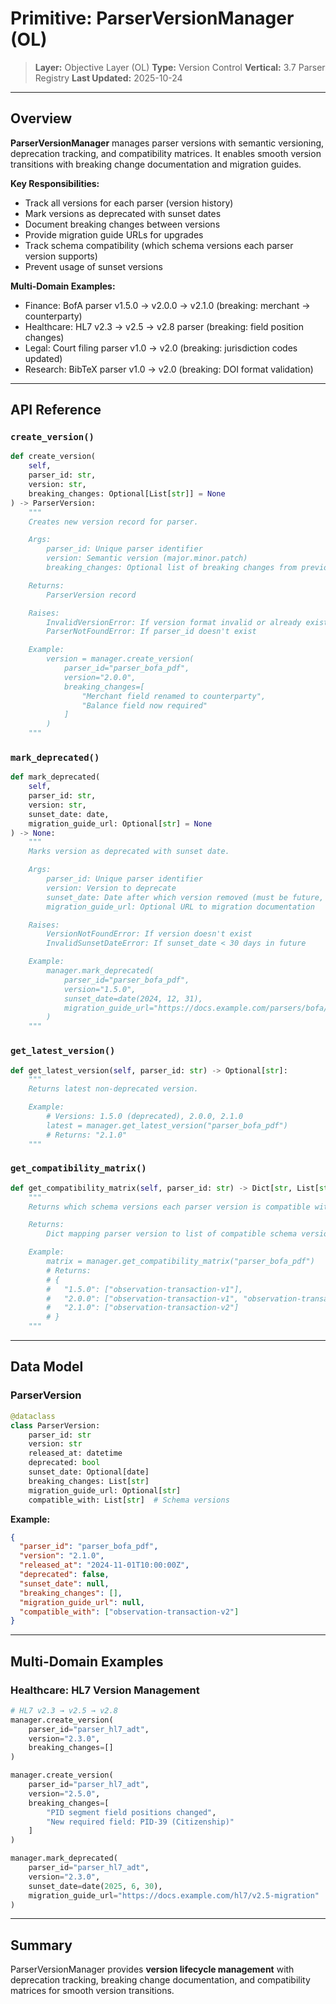 # Primitive: ParserVersionManager (OL)

> **Layer:** Objective Layer (OL)
> **Type:** Version Control
> **Vertical:** 3.7 Parser Registry
> **Last Updated:** 2025-10-24

---

## Overview

**ParserVersionManager** manages parser versions with semantic versioning, deprecation tracking, and compatibility matrices. It enables smooth version transitions with breaking change documentation and migration guides.

**Key Responsibilities:**
- Track all versions for each parser (version history)
- Mark versions as deprecated with sunset dates
- Document breaking changes between versions
- Provide migration guide URLs for upgrades
- Track schema compatibility (which schema versions each parser version supports)
- Prevent usage of sunset versions

**Multi-Domain Examples:**
- Finance: BofA parser v1.5.0 → v2.0.0 → v2.1.0 (breaking: merchant → counterparty)
- Healthcare: HL7 v2.3 → v2.5 → v2.8 parser (breaking: field position changes)
- Legal: Court filing parser v1.0 → v2.0 (breaking: jurisdiction codes updated)
- Research: BibTeX parser v1.0 → v2.0 (breaking: DOI format validation)

---

## API Reference

### `create_version()`
```python
def create_version(
    self,
    parser_id: str,
    version: str,
    breaking_changes: Optional[List[str]] = None
) -> ParserVersion:
    """
    Creates new version record for parser.

    Args:
        parser_id: Unique parser identifier
        version: Semantic version (major.minor.patch)
        breaking_changes: Optional list of breaking changes from previous version

    Returns:
        ParserVersion record

    Raises:
        InvalidVersionError: If version format invalid or already exists
        ParserNotFoundError: If parser_id doesn't exist

    Example:
        version = manager.create_version(
            parser_id="parser_bofa_pdf",
            version="2.0.0",
            breaking_changes=[
                "Merchant field renamed to counterparty",
                "Balance field now required"
            ]
        )
    """
```

### `mark_deprecated()`
```python
def mark_deprecated(
    self,
    parser_id: str,
    version: str,
    sunset_date: date,
    migration_guide_url: Optional[str] = None
) -> None:
    """
    Marks version as deprecated with sunset date.

    Args:
        parser_id: Unique parser identifier
        version: Version to deprecate
        sunset_date: Date after which version removed (must be future, ≥30 days)
        migration_guide_url: Optional URL to migration documentation

    Raises:
        VersionNotFoundError: If version doesn't exist
        InvalidSunsetDateError: If sunset_date < 30 days in future

    Example:
        manager.mark_deprecated(
            parser_id="parser_bofa_pdf",
            version="1.5.0",
            sunset_date=date(2024, 12, 31),
            migration_guide_url="https://docs.example.com/parsers/bofa/v2-migration"
        )
    """
```

### `get_latest_version()`
```python
def get_latest_version(self, parser_id: str) -> Optional[str]:
    """
    Returns latest non-deprecated version.

    Example:
        # Versions: 1.5.0 (deprecated), 2.0.0, 2.1.0
        latest = manager.get_latest_version("parser_bofa_pdf")
        # Returns: "2.1.0"
    """
```

### `get_compatibility_matrix()`
```python
def get_compatibility_matrix(self, parser_id: str) -> Dict[str, List[str]]:
    """
    Returns which schema versions each parser version is compatible with.

    Returns:
        Dict mapping parser version to list of compatible schema versions

    Example:
        matrix = manager.get_compatibility_matrix("parser_bofa_pdf")
        # Returns:
        # {
        #   "1.5.0": ["observation-transaction-v1"],
        #   "2.0.0": ["observation-transaction-v1", "observation-transaction-v2"],
        #   "2.1.0": ["observation-transaction-v2"]
        # }
    """
```

---

## Data Model

### ParserVersion

```python
@dataclass
class ParserVersion:
    parser_id: str
    version: str
    released_at: datetime
    deprecated: bool
    sunset_date: Optional[date]
    breaking_changes: List[str]
    migration_guide_url: Optional[str]
    compatible_with: List[str]  # Schema versions
```

**Example:**
```json
{
  "parser_id": "parser_bofa_pdf",
  "version": "2.1.0",
  "released_at": "2024-11-01T10:00:00Z",
  "deprecated": false,
  "sunset_date": null,
  "breaking_changes": [],
  "migration_guide_url": null,
  "compatible_with": ["observation-transaction-v2"]
}
```

---

## Multi-Domain Examples

### Healthcare: HL7 Version Management

```python
# HL7 v2.3 → v2.5 → v2.8
manager.create_version(
    parser_id="parser_hl7_adt",
    version="2.3.0",
    breaking_changes=[]
)

manager.create_version(
    parser_id="parser_hl7_adt",
    version="2.5.0",
    breaking_changes=[
        "PID segment field positions changed",
        "New required field: PID-39 (Citizenship)"
    ]
)

manager.mark_deprecated(
    parser_id="parser_hl7_adt",
    version="2.3.0",
    sunset_date=date(2025, 6, 30),
    migration_guide_url="https://docs.example.com/hl7/v2.5-migration"
)
```

---

## Summary

ParserVersionManager provides **version lifecycle management** with deprecation tracking, breaking change documentation, and compatibility matrices for smooth version transitions.

